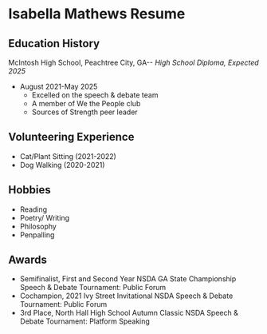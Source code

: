 # Isabella Mathews Resume

## Education History
McIntosh High School, Peachtree City, GA-- *High School Diploma, Expected 2025*
- August 2021-May 2025
  - Excelled on the speech & debate team
  - A member of We the People club
  - Sources of Strength peer leader

## Volunteering Experience
- Cat/Plant Sitting (2021-2022)
- Dog Walking (2020-2021)

## Hobbies
- Reading
- Poetry/ Writing
- Philosophy
- Penpalling


## Awards
- Semifinalist, First and Second Year NSDA GA State Championship Speech & Debate Tournament: Public Forum
- Cochampion, 2021 Ivy Street Invitational NSDA Speech & Debate Tournament: Public Forum
- 3rd Place, North Hall High School Autumn Classic NSDA Speech & Debate Tournament: Platform Speaking
